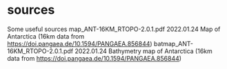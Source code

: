 # sources
Some useful sources
map_ANT-16KM_RTOPO-2.0.1.pdf        2022.01.24  Map of Antarctica (16km data from https://doi.pangaea.de/10.1594/PANGAEA.856844)
batmap_ANT-16KM_RTOPO-2.0.1.pdf     2022.01.24  Bathymetry map of Antarctica (16km data from https://doi.pangaea.de/10.1594/PANGAEA.856844)

